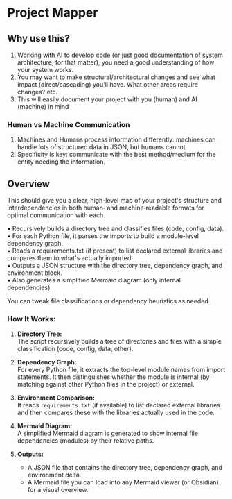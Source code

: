 # Project Mapper

## Why use this?
1. Working with AI to develop code (or just good documentation of system architecture, for that matter), you need a good understanding of how your system works.
2. You may want to make structural/architectural changes and see what impact (direct/cascading) you'll have. What other areas require changes? etc.
3. This will easily document your project with you (human) and AI (machine) in mind

### Human vs Machine Communication
1. Machines and Humans process information differently: machines can handle lots of structured data in JSON, but humans cannot
2. Specificity is key: communicate with the best method/medium for the entity needing the information. 

## Overview
This should give you a clear, high-level map of your project's structure and interdependencies in both human‑ and machine‑readable formats for optimal communication with each.

• Recursively builds a directory tree and classifies files (code, config, data).  
• For each Python file, it parses the imports to build a module-level dependency graph.  
• Reads a requirements.txt (if present) to list declared external libraries and compares them to what's actually imported.  
• Outputs a JSON structure with the directory tree, dependency graph, and environment block.  
• Also generates a simplified Mermaid diagram (only internal dependencies).

You can tweak file classifications or dependency heuristics as needed.

### How It Works:
1. **Directory Tree:**  
   The script recursively builds a tree of directories and files with a simple classification (code, config, data, other).

2. **Dependency Graph:**  
   For every Python file, it extracts the top-level module names from import statements. It then distinguishes whether the module is internal (by matching against other Python files in the project) or external.

3. **Environment Comparison:**  
   It reads `requirements.txt` (if available) to list declared external libraries and then compares these with the libraries actually used in the code.

4. **Mermaid Diagram:**  
   A simplified Mermaid diagram is generated to show internal file dependencies (modules) by their relative paths.

5. **Outputs:**  
   - A JSON file that contains the directory tree, dependency graph, and environment delta.  
   - A Mermaid file you can load into any Mermaid viewer (or Obsidian) for a visual overview.


